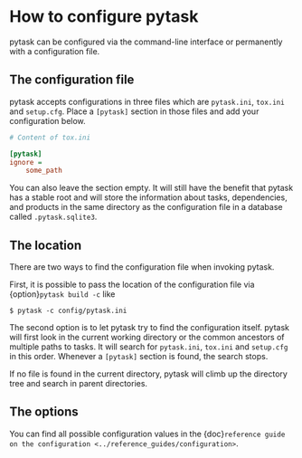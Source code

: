 # How to configure pytask

pytask can be configured via the command-line interface or permanently with a
configuration file.

## The configuration file

pytask accepts configurations in three files which are `pytask.ini`, `tox.ini` and
`setup.cfg`. Place a `[pytask]` section in those files and add your configuration below.

```ini
# Content of tox.ini

[pytask]
ignore =
    some_path
```

You can also leave the section empty. It will still have the benefit that pytask has a
stable root and will store the information about tasks, dependencies, and products in
the same directory as the configuration file in a database called `.pytask.sqlite3`.

## The location

There are two ways to find the configuration file when invoking pytask.

First, it is possible to pass the location of the configuration file via
{option}`pytask build -c` like

```console
$ pytask -c config/pytask.ini
```

The second option is to let pytask try to find the configuration itself. pytask will
first look in the current working directory or the common ancestors of multiple paths to
tasks. It will search for `pytask.ini`, `tox.ini` and `setup.cfg` in this order.
Whenever a `[pytask]` section is found, the search stops.

If no file is found in the current directory, pytask will climb up the directory tree
and search in parent directories.

## The options

You can find all possible configuration values in the
{doc}`reference guide on the configuration <../reference_guides/configuration>`.
